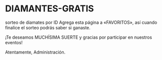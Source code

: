 # DIAMANTES-GRATIS
sorteo de diamates por ID
Agrega esta página a «FAVORITOS», así cuando finalice el sorteo podrás saber si ganaste.

¡Te deseamos MUCHÍSIMA SUERTE y gracias por participar en nuestros eventos!

Atentamente, Administración.
